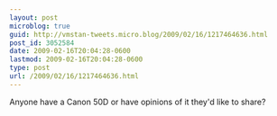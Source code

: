 ```yaml
---
layout: post
microblog: true
guid: http://vmstan-tweets.micro.blog/2009/02/16/1217464636.html
post_id: 3052584
date: 2009-02-16T20:04:28-0600
lastmod: 2009-02-16T20:04:28-0600
type: post
url: /2009/02/16/1217464636.html
---
```

Anyone have a Canon 50D or have opinions of it they'd like to share?
